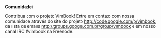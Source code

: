  \
**<span>Comunidade</span>**\

Contribua com o projeto VimBook! Entre em contato com nossa comunidade
através do site do projeto http://code.google.com/p/vimbook, da lista de
emails http://groups.google.com.br/group/vimbook e em nosso canal IRC
\#vimbook na Freenode.
